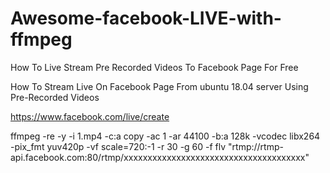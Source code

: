 # Awesome-facebook-LIVE-with-ffmpeg
How To Live Stream Pre Recorded Videos To Facebook Page For Free

How To Stream Live On Facebook Page From ubuntu 18.04 server Using Pre-Recorded Videos

https://www.facebook.com/live/create

ffmpeg -re -y -i 1.mp4 -c:a copy -ac 1 -ar 44100 -b:a 128k -vcodec libx264 -pix_fmt yuv420p -vf scale=720:-1 -r 30 -g 60 -f flv "rtmp://rtmp-api.facebook.com:80/rtmp/xxxxxxxxxxxxxxxxxxxxxxxxxxxxxxxxxxxxxx"
